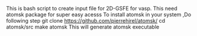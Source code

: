 This is bash script to create input file for 2D-GSFE for vasp. This need atomsk package for super easy acesss
To install atomsk in your system ,Do following step
git clone https://github.com/pierrehirel/atomsk/
cd atomsk/src
make atomsk
This will generate atomsk executable

